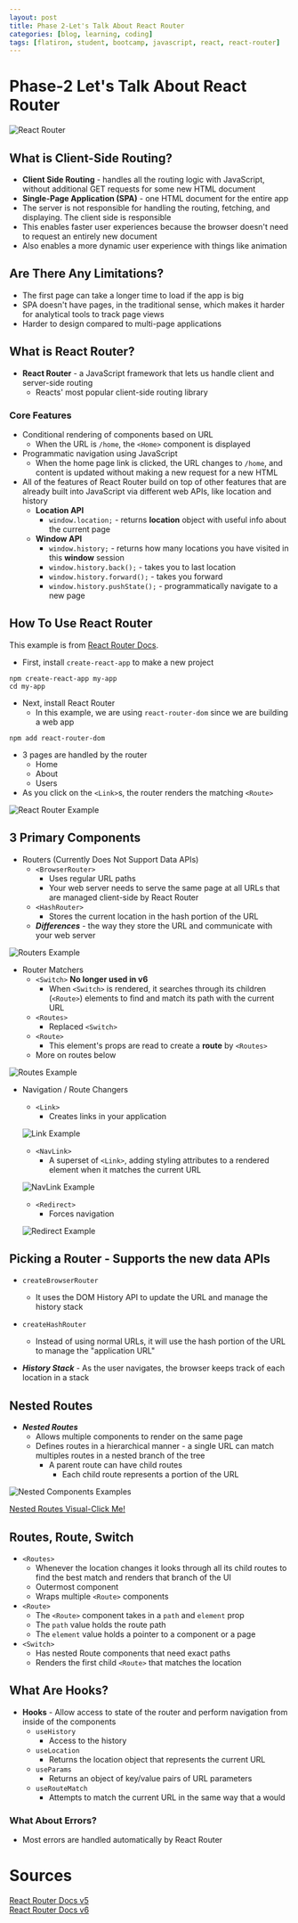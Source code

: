 ```yaml
---
layout: post
title: Phase 2-Let's Talk About React Router
categories: [blog, learning, coding]
tags: [flatiron, student, bootcamp, javascript, react, react-router] 
---
```

# Phase-2 Let's Talk About React Router

![React Router](/assets/img/firstpic.png)

## What is Client-Side Routing?

- **Client Side Routing** - handles all the routing logic with JavaScript, without additional GET requests for some new HTML document
- **Single-Page Application (SPA)** - one HTML document for the entire app
- The server is not responsible for handling the routing, fetching, and displaying. The client side is responsible
- This enables faster user experiences because the browser doesn't need to request an entirely new document
- Also enables a more dynamic user experience with things like animation 
## Are There Any Limitations?
- The first page can take a longer time to load if the app is big
- SPA doesn't have pages, in the traditional sense, which makes it harder for analytical tools to track page views
- Harder to design compared to multi-page applications

## What is React Router?
- **React Router** - a JavaScript framework that lets us handle client and server-side routing
    - Reacts' most popular client-side routing library

### Core Features

- Conditional rendering of components based on URL
    - When the URL is `/home`, the `<Home>` component is displayed
- Programmatic navigation using JavaScript
    - When the home page link is clicked, the URL changes to `/home`, and content is updated without making a new request for a new HTML
- All of the features of React Router build on top of other features that are already built into JavaScript via different web APIs, like location and history
    - **Location API**
        - `window.location;` - returns **location** object with useful info about the current page
    - **Window API**
        - `window.history;` - returns how many locations you have visited in this **window** session
        - `window.history.back();` - takes you to last location
        - `window.history.forward();` - takes you forward 
        - `window.history.pushState();` - programmatically navigate to a new page

## How To Use React Router 
This example is from [React Router Docs](https://v5.reactrouter.com/web/guides/quick-start).

- First, install `create-react-app` to make a new project

``` 
npm create-react-app my-app 
cd my-app
```

- Next, install React Router
    - In this example, we are using `react-router-dom` since we are building a web app

```
npm add react-router-dom
```

- 3 pages are handled by the router
    - Home
    - About
    - Users
- As you click on the `<Link>`s, the router renders the matching `<Route>`

![React Router Example](/assets/img/rr.png)

## 3 Primary Components

- Routers (Currently Does Not Support Data APIs)
    - `<BrowserRouter>`
        - Uses regular URL paths
        - Your web server needs to serve the same page at all URLs that are managed client-side by React Router
    - `<HashRouter>`
        - Stores the current location in the hash portion of the URL 
    - ***Differences*** - the way they store the URL and communicate with your web server

![Routers Example](/assets/img/import.png)

- Router Matchers 
    - `<Switch>`  **No longer used in v6**
        - When `<Switch>` is rendered, it searches through its children (`<Route>`) elements to find and match its path with the current URL
    - `<Routes>`
        - Replaced `<Switch>`
    - `<Route>`
        - This element's props are read to create a **route** by `<Routes>`
    - More on routes below

![Routes Example](/assets/img/routes.png)

- Navigation / Route Changers
    - `<Link>`
        - Creates links in your application

    ![Link Example](/assets/img/link.png)



    - `<NavLink>`
        - A superset of `<Link>`, adding styling attributes to a rendered element when it matches the current URL 

    ![NavLink Example](/assets/img/navlink.png)

    - `<Redirect>`
        - Forces navigation

    ![Redirect Example](/assets/img/redirect.png)

## Picking a Router - Supports the new data APIs

- `createBrowserRouter`
    - It uses the DOM History API to update the URL and manage the history stack

- `createHashRouter`
    - Instead of using normal URLs, it will use the hash portion of the URL to manage the "application URL"

- ***History Stack*** - As the user navigates, the browser keeps track of each location in a stack
## Nested Routes 

- ***Nested Routes***
    - Allows multiple components to render on the same page 
    - Defines routes in a hierarchical manner - a single URL can match multiples routes in a nested branch of the tree
        - A parent route can have child routes
            - Each child route represents a portion of the URL

![Nested Components Examples](https://res.cloudinary.com/practicaldev/image/fetch/s--woYtEIif--/c_limit%2Cf_auto%2Cfl_progressive%2Cq_auto%2Cw_880/https://dev-to-uploads.s3.amazonaws.com/uploads/articles/fbvp5tclz9pcugs0mlmw.png)


[Nested Routes Visual-Click Me!](https://remix.run/_docs/routing)

## Routes, Route, Switch

- `<Routes>` 
    - Whenever the location changes it looks through all its child routes to find the best match and renders that branch of the UI
    - Outermost component 
    - Wraps multiple `<Route>` components
- `<Route>`
    - The `<Route>` component takes in a `path` and `element` prop
    - The `path` value holds the route path
    - The `element` value holds a pointer to a component or a page
- `<Switch>`
    - Has nested Route components that need exact paths
    - Renders the first child `<Route>` that matches the location

## What Are Hooks?
- **Hooks** - Allow access to state of the router and perform navigation from inside of the components
    - `useHistory` 
        - Access to the history
    - `useLocation`
        - Returns the location object that represents the current URL
    - `useParams`
        - Returns an object of key/value pairs of URL parameters
    - `useRouteMatch`
        - Attempts to match the current URL in the same way that a <Route> would
### What About Errors?

- Most errors are handled automatically by React Router

# Sources
[React Router Docs v5](https://v5.reactrouter.com/web/guides/quick-start) <br>
[React Router Docs v6](https://reactrouter.com/en/main/start/overview)